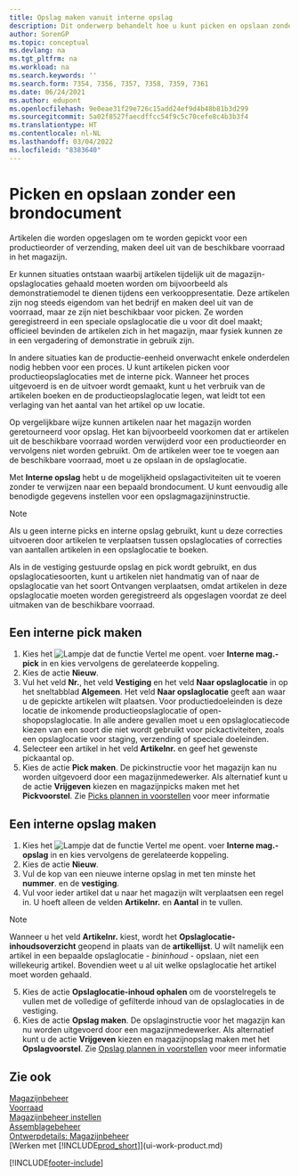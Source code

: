 ```yaml
---
title: Opslag maken vanuit interne opslag
description: Dit onderwerp behandelt hoe u kunt picken en opslaan zonder een brondocument, zowel hoe u een interne pick maakt als hoe u een interne opslag maakt.
author: SorenGP
ms.topic: conceptual
ms.devlang: na
ms.tgt_pltfrm: na
ms.workload: na
ms.search.keywords: ''
ms.search.form: 7354, 7356, 7357, 7358, 7359, 7361
ms.date: 06/24/2021
ms.author: edupont
ms.openlocfilehash: 9e0eae31f29e726c15add24ef9d4b48b81b3d299
ms.sourcegitcommit: 5a02f8527faecdffcc54f9c5c70cefe8c4b3b3f4
ms.translationtype: HT
ms.contentlocale: nl-NL
ms.lasthandoff: 03/04/2022
ms.locfileid: "8383640"
---
```

# <a name="pick-and-put-away-without-a-source-document"></a>Picken en opslaan zonder een brondocument
Artikelen die worden opgeslagen om te worden gepickt voor een productieorder of verzending, maken deel uit van de beschikbare voorraad in het magazijn.  

Er kunnen situaties ontstaan waarbij artikelen tijdelijk uit de magazijn-opslaglocaties gehaald moeten worden om bijvoorbeeld als demonstratiemodel te dienen tijdens een verkooppresentatie. Deze artikelen zijn nog steeds eigendom van het bedrijf en maken deel uit van de voorraad, maar ze zijn niet beschikbaar voor picken. Ze worden geregistreerd in een speciale opslaglocatie die u voor dit doel maakt; officieel bevinden de artikelen zich in het magazijn, maar fysiek kunnen ze in een vergadering of demonstratie in gebruik zijn.  

In andere situaties kan de productie-eenheid onverwacht enkele onderdelen nodig hebben voor een proces. U kunt artikelen picken voor productieopslaglocaties met de interne pick. Wanneer het proces uitgevoerd is en de uitvoer wordt gemaakt, kunt u het verbruik van de artikelen boeken en de productieopslaglocatie legen, wat leidt tot een verlaging van het aantal van het artikel op uw locatie.  

Op vergelijkbare wijze kunnen artikelen naar het magazijn worden geretourneerd voor opslag. Het kan bijvoorbeeld voorkomen dat er artikelen uit de beschikbare voorraad worden verwijderd voor een productieorder en vervolgens niet worden gebruikt. Om de artikelen weer toe te voegen aan de beschikbare voorraad, moet u ze opslaan in de opslaglocatie.  

Met **Interne opslag** hebt u de mogelijkheid opslagactiviteiten uit te voeren zonder te verwijzen naar een bepaald brondocument. U kunt eenvoudig alle benodigde gegevens instellen voor een opslagmagazijninstructie.  

> [!NOTE]  
>  Als u geen interne picks en interne opslag gebruikt, kunt u deze correcties uitvoeren door artikelen te verplaatsen tussen opslaglocaties of correcties van aantallen artikelen in een opslaglocatie te boeken.  
>   
>  Als in de vestiging gestuurde opslag en pick wordt gebruikt, en dus opslaglocatiesoorten, kunt u artikelen niet handmatig van of naar de opslaglocatie van het soort Ontvangen verplaatsen, omdat artikelen in deze opslaglocatie moeten worden geregistreerd als opgeslagen voordat ze deel uitmaken van de beschikbare voorraad.  

## <a name="to-create-an-internal-pick"></a>Een interne pick maken  
1.  Kies het ![Lampje dat de functie Vertel me opent.](media/ui-search/search_small.png "Vertel me wat u wilt doen") voer **Interne mag.-pick** in en kies vervolgens de gerelateerde koppeling.  
2. Kies de actie **Nieuw**.
3. Vul het veld **Nr.**, het veld **Vestiging** en het veld **Naar opslaglocatie** in op het sneltabblad **Algemeen**. Het veld **Naar opslaglocatie** geeft aan waar u de gepickte artikelen wilt plaatsen. Voor productiedoeleinden is deze locatie de inkomende productieopslaglocatie of open-shopopslaglocatie. In alle andere gevallen moet u een opslaglocatiecode kiezen van een soort die niet wordt gebruikt voor pickactiviteiten, zoals een opslaglocatie voor staging, verzending of speciale doeleinden.  
4.  Selecteer een artikel in het veld **Artikelnr.** en geef het gewenste pickaantal op.  
5. Kies de actie **Pick maken**. De pickinstructie voor het magazijn kan nu worden uitgevoerd door een magazijnmedewerker. Als alternatief kunt u de actie **Vrijgeven** kiezen en magazijnpicks maken met het **Pickvoorstel**. Zie [Picks plannen in voorstellen](warehouse-how-to-plan-picks-in-worksheets.md) voor meer informatie

## <a name="to-create-an-internal-put-away"></a>Een interne opslag maken  
1.  Kies het ![Lampje dat de functie Vertel me opent.](media/ui-search/search_small.png "Vertel me wat u wilt doen") voer **Interne mag.-opslag** in en kies vervolgens de gerelateerde koppeling.  
2. Kies de actie **Nieuw**.
3. Vul de kop van een nieuwe interne opslag in met ten minste het **nummer**. en de **vestiging**.
4. Vul voor ieder artikel dat u naar het magazijn wilt verplaatsen een regel in. U hoeft alleen de velden **Artikelnr.** en **Aantal** in te vullen.

  > [!NOTE]  
  > Wanneer u het veld **Artikelnr.** kiest, wordt het **Opslaglocatie-inhoudsoverzicht** geopend in plaats van de **artikellijst**. U wilt namelijk een artikel in een bepaalde opslaglocatie - *bininhoud* - opslaan, niet een willekeurig artikel. Bovendien weet u al uit welke opslaglocatie het artikel moet worden gehaald.  <!--If you filled in **From Bin Code** in the header, the bin content will be filtered by value defined in the **From Bin Code**.-->
5. Kies de actie **Opslaglocatie-inhoud ophalen** om de voorstelregels te vullen met de volledige of gefilterde inhoud van de opslaglocaties in de vestiging.  
6. Kies de actie **Opslag maken**. De opslaginstructie voor het magazijn kan nu worden uitgevoerd door een magazijnmedewerker. Als alternatief kunt u de actie **Vrijgeven** kiezen en magazijnopslag maken met het **Opslagvoorstel**. Zie [Opslag plannen in voorstellen](warehouse-how-to-plan-put-aways-in-worksheets.md) voor meer informatie

## <a name="see-also"></a>Zie ook  
[Magazijnbeheer](warehouse-manage-warehouse.md)  
[Voorraad](inventory-manage-inventory.md)  
[Magazijnbeheer instellen](warehouse-setup-warehouse.md)  
[Assemblagebeheer](assembly-assemble-items.md)  
[Ontwerpdetails: Magazijnbeheer](design-details-warehouse-management.md)  
[Werken met [!INCLUDE[prod_short](includes/prod_short.md)]](ui-work-product.md)


[!INCLUDE[footer-include](includes/footer-banner.md)]
